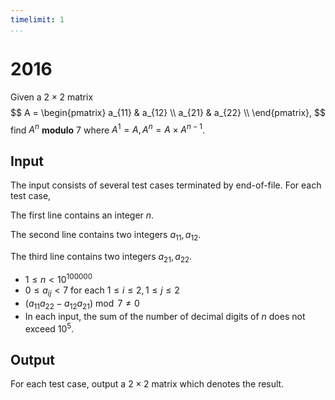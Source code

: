 ```yaml
---
timelimit: 1
...
```


# 2016

Given a $2 \times 2$ matrix
$$
A = \begin{pmatrix}
    a_{11} & a_{12} \\
    a_{21} & a_{22} \\
\end{pmatrix},
$$
find $A^n$ **modulo** $7$ where $A^1 = A, A^n = A \times A^{n - 1}$.

## Input

The input consists of several test cases terminated by end-of-file. For each test case,

The first line contains an integer $n$.

The second line contains two integers $a_{11}, a_{12}$.

The third line contains two integers $a_{21}, a_{22}$.

* $1 \leq n < 10^{100000}$
* $0 \leq a_{ij} < 7$ for each $1 \leq i \leq 2, 1 \leq j \leq 2$
* $(a_{11} a_{22} - a_{12} a_{21}) \bmod 7 \neq 0$
* In each input, the sum of the number of decimal digits of $n$ does not exceed $10^5$.

## Output

For each test case, output a $2 \times 2$ matrix which denotes the result.

<!--SAMPLES-->
